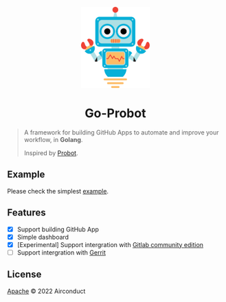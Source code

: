 <p align="center">
  <a><img src="docs/robot.svg" width="160" alt="Probot's logo, a cartoon robot" /></a>
</p>

<h1 align="center">Go-Probot</h1>

> A framework for building GitHub Apps to automate and improve your workflow, in **Golang**.
> 
> Inspired by [Probot](https://github.com/probot/probot).

## Example

Please check the simplest [example](examples/github/main.go).

## Features

- [x] Support building GitHub App
- [x] Simple dashboard
- [x] [Experimental] Support intergration with [Gitlab community edition](https://docs.gitlab.com/ee/install/)
- [ ] Support intergration with [Gerrit](https://www.gerritcodereview.com/)

## License

[Apache](LICENSE) © 2022 Airconduct
